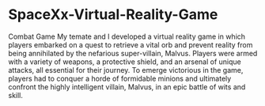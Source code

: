 # SpaceXx-Virtual-Reality-Game
Combat Game
My temate and I developed a virtual reality game in which players embarked on a quest to retrieve a vital orb and prevent reality from being annihilated by the nefarious super-villain, Malvus. Players were armed with a variety of weapons, a protective shield, and an arsenal of unique attacks, all essential for their journey. To emerge victorious in the game, players had to conquer a horde of formidable minions and ultimately confront the highly intelligent villain, Malvus, in an epic battle of wits and skill.
